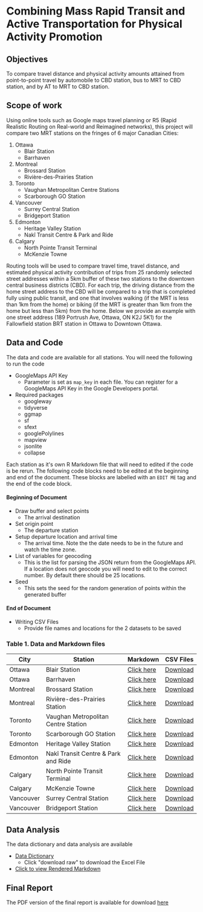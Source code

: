 # Combining Mass Rapid Transit and Active Transportation for Physical Activity Promotion

## Objectives 

To compare travel distance and physical activity amounts attained from point-to-point travel by automobile to CBD station, bus to MRT to CBD station, and by AT to MRT to CBD station.

##  Scope of work

Using online tools such as Google maps travel planning or R5 (Rapid Realistic Routing on Real-world and Reimagined networks), this project will compare two MRT stations on the fringes of 6 major Canadian Cities: 

1. Ottawa
    * Blair Station
    * Barrhaven
2. Montreal 
    * Brossard Station
    * Rivière-des-Prairies Station
3. Toronto
    * Vaughan Metropolitan Centre Stations
    * Scarborough GO Station
4. Vancouver
    * Surrey Central Station
    * Bridgeport Station
5. Edmonton
    * Heritage Valley Station
    * Nakî Transit Centre & Park and Ride
6. Calgary
    * North Pointe Transit Terminal
    * McKenzie Towne


Routing tools will be used to compare travel time, travel distance, and estimated physical activity contribution of trips from 25 randomly selected street addresses within a 5km buffer of these two stations to the downtown central business districts (CBD). For each trip, the driving distance from the home street address to the CBD will be compared to a trip that is completed fully using public transit, and one that involves walking (if the MRT is less than 1km from the home) or biking (if the MRT is greater than 1km from the home but less than 5km) from the home. Below we provide an example with one street address (189 Portrush Ave, Ottawa, ON K2J 5K1) for the Fallowfield station BRT station in Ottawa to Downtown Ottawa. 

## Data and Code

The data and code are available for all stations. You will need the following to run the code

* GoogleMaps API Key 
    * Parameter is set as `map_key` in each file. You can register for a GoogleMaps API Key in the Google Developers portal.
* Required packages
    * googleway
    * tidyverse
    * ggmap
    * sf
    * sfext
    * googlePolylines
    * mapview
    * jsonlite
    * collapse

Each station as it's own R Markdown file that will need to edited if the code is be rerun. The following code blocks need to be edited at the beginning and end of the document. These blocks are labelled with an `EDIT ME` tag and the end of the code block.

#### Beginning of Document

* Draw buffer and select points 
    * The arrival destination
* Set origin point
    * The departure station
* Setup departure location and arrival time
    * The arrival time. Note the the date needs to be in the future and watch the time zone. 
* List of variables for geocoding
    * This is the list for parsing the JSON return from the GoogleMaps API. If a location does not geocode you will need to edit to the correct number. By default there should be 25 locations. 
* Seed
    * This sets the seed for the random generation of points within the generated buffer
    
#### End of Document

* Writing CSV Files
    * Provide file names and locations for the 2 datasets to be saved

### Table 1. Data and Markdown files

City  | Station | Markdown | CSV Files
------------- | ------------- | ------------- | -------------
Ottawa  | Blair Station | [Click here](https://github.com/walkabilly/phac_routing/blob/main/Ottawa/Ottawa_Blaire_Station.md) | [Download](https://github.com/walkabilly/phac_routing/blob/main/Ottawa/ottawa_blaire_bike_transit_drive.csv)
Ottawa  | Barrhaven | [Click here](https://github.com/walkabilly/phac_routing/blob/main/Ottawa/Ottawa_Barrhaveb_Station.md) | [Download](https://github.com/walkabilly/phac_routing/blob/main/Ottawa/ottawa_barrhaven_bike_transit_drive.csv)
Montreal  | Brossard Station | [Click here](https://github.com/walkabilly/phac_routing/blob/main/Montreal/Montreal_Brossard_Station.md) | [Download](https://github.com/walkabilly/phac_routing/blob/main/Montreal/Montreal_Brossard_bike_transit_drive.csv)
Montreal  | Rivière-des-Prairies Station | [Click here](https://github.com/walkabilly/phac_routing/blob/main/Montreal/Montreal_RivierePrairie_Station.md) | [Download](https://github.com/walkabilly/phac_routing/blob/main/Montreal/montreal_riviereprairie_bike_transit_drive.csv)
Toronto  | Vaughan Metropolitan Centre Station | [Click here](https://github.com/walkabilly/phac_routing/blob/main/Toronto/Toronto_Vaughn_Station.md) | [Download](https://github.com/walkabilly/phac_routing/blob/main/Toronto/Toronto_Vaughn_bike_transit_drive.csv)
Toronto  | Scarborough GO Station | [Click here](https://github.com/walkabilly/phac_routing/blob/main/Toronto/Toronto_Scarborough_Station.md) | [Download](https://github.com/walkabilly/phac_routing/blob/main/Toronto/Toronto_Scarborough_bike_transit_drive.csv)
Edmonton  | Heritage Valley Station | [Click here](https://github.com/walkabilly/phac_routing/blob/main/Edmonton/Edmonton_Heritage_Station.md) | [Download](https://github.com/walkabilly/phac_routing/blob/main/Edmonton/edmonton_heritage_bike_transit_drive.csv)
Edmonton  | Nakî Transit Centre & Park and Ride | [Click here](https://github.com/walkabilly/phac_routing/blob/main/Edmonton/Edmonton_Naki_Station.md) | [Download](https://github.com/walkabilly/phac_routing/blob/main/Edmonton/Edmonton_Naki_bike_transit_drive.csv)
Calgary  | North Pointe Transit Terminal | [Click here](https://github.com/walkabilly/phac_routing/blob/main/Calgary/Calgary_NorthPoint_Station.md) | [Download](https://github.com/walkabilly/phac_routing/blob/main/Calgary/calgary_northpoint_bike_transit_drive.csv)
Calgary  | McKenzie Towne | [Click here](https://github.com/walkabilly/phac_routing/blob/main/Calgary/Calgary_McKenzie_Station.md) | [Download](https://github.com/walkabilly/phac_routing/blob/main/Calgary/calgary_mckenzie_bike_transit_drive.csv)
Vancouver  | Surrey Central Station | [Click here](https://github.com/walkabilly/phac_routing/blob/main/Vancouver/Vancouver_Surrey_Station.md) | [Download](https://raw.githubusercontent.com/walkabilly/phac_routing/main/Vancouver/vancouver_surrey_bike_transit_drive.csv)
Vancouver  | Bridgeport Station | [Click here](https://github.com/walkabilly/phac_routing/blob/main/Vancouver/Vancouver_Bridgeport_Station.md) | [Download](https://raw.githubusercontent.com/walkabilly/phac_routing/main/Vancouver/vancouver_bridgeport_bike_transit_drive.csv)

## Data Analysis

The data dictionary and data analysis are available

* [Data Dictionary](https://github.com/walkabilly/phac_routing/blob/main/data_dictionary.xlsx)
    * Click "download raw" to download the Excel File
* [Click to view Rendered Markdown](https://github.com/walkabilly/phac_routing/blob/main/data_analysis.md)

## Final Report

The PDF version of the final report is available for download [here](https://github.com/walkabilly/phac_routing/blob/main/Report_to_submit_PHAC_Final.pdf)



